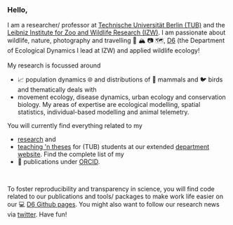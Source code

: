 ### Hello, 
I am a researcher/ professor at [Technische Universität Berlin (TUB)](https://www.tu.berlin/en/animecol) and the [Leibniz Institute for Zoo and Wildlife Research (IZW)](https://www.leibniz-izw.de/de/start.html). I am passionate about wildlife, nature, photography and travelling :eagle: :mountain_snow: :camera: :world_map:, [D6](https://www.leibniz-izw.de/en/department-of-ecological-dynamics.html) (the Department of Ecological Dynamics I lead at IZW) and applied wildlife ecology! 
<br><br>
My research is focussed around 
* :chart_with_upwards_trend: population dynamics :globe_with_meridians: and distributions of :wolf: mammals and :bird: birds and thematically deals with 
* movement ecology, disease dynamics, urban ecology and conservation biology. My areas of expertise are ecological modelling, spatial statistics, individual-based modelling and animal telemetry.  

You will currently find everything related to my
* [research](https://ecodynizw.github.io/team-population.html) and
* [teaching 'n theses](https://ecodynizw.github.io/msc-bsc-theses.html) for (TUB) students at our extended [department website](https://ecodynizw.github.io/). Find the complete list of my 
* :memo: publications under [ORCID](https://orcid.org/0000-0002-9269-4446). 
<br>

To foster reproducibility and transparency in science, you will find code related to our publications and tools/ packages to make work life easier on our :computer: [D6 Github pages](https://github.com/EcoDynIZW/EcoDynIZW). You might also want to follow our research news via [twitter](https://twitter.com/EcoDynIZW). Have fun!
